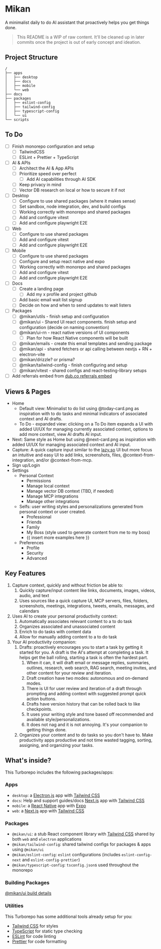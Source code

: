 # Mikan

A minimalist daily to do AI assistant that proactively helps you get things done.

> This README is a WIP of raw content. It'll be cleaned up in later commits once the project is out of early concept and ideation.

## Project Structure

```text
/
├── apps
│   ├── desktop
│   ├── docs
│   ├── mobile
│   └── web
├── docs
├── packages
│   ├── eslint-config
│   ├── tailwind-config
│   ├── typescript-config
│   └── ui
└── scripts
```

## To Do

- [ ] Finish monorepo configuration and setup
  - [ ] TailwindCSS
  - [ ] ESLint + Prettier + TypeScript
- [ ] AI & APIs
  - [ ] Architect the AI & App APIs
  - [ ] Prioritize speed over perfect
    - [ ] Add AI capabilities through AI SDK
  - [ ] Keep privacy in mind
  - [ ] Vector DB research on local or how to secure it if not
- [ ] Desktop
  - [ ] Configure to use shared packages (where it makes sense)
  - [ ] Set sandbox, node integration, dev, and build configs
  - [ ] Working correctly with monorepo and shared packages
  - [ ] Add and configure vitest
  - [ ] Add and configure playwright E2E
- [ ] Web
  - [ ] Configure to use shared packages
  - [ ] Add and configure vitest
  - [ ] Add and configure playwright E2E
- [ ] Mobile
  - [ ] Configure to use shared packages
  - [ ] Configure and setup react native and expo
  - [ ] Working correctly with monorepo and shared packages
  - [ ] Add and configure vitest
  - [ ] Add and configure playwright E2E
- [ ] Docs
  - [ ] Create a landing page
    - [ ] Add my x profile and project github
  - [ ] Add basic email wait list signup
  - [ ] Decide on how and when to send updates to wait listers
- [ ] Packages
  - [ ] @mikan/utils - finish setup and configuration
  - [ ] @mikan/ui - Shared UI react components. finish setup and configuration (decide on naming convention)
  - [ ] @mikan/ui-rn - react native versions of UI components
    - [ ] Plan for how React Native components will be built
  - [ ] @mikan/emails - create this email templates and sending package
  - [ ] @mikan/api - shared fetchers or api calling between nextjs + RN + electron-vite
  - [ ] @mikan/drizzle? or prisma?
  - [ ] @mikan/tailwind-config - finish configuring and setup
  - [ ] @mikan/vitest - shared configs and react-testing-library setups
- [ ] Add referrals embed from [dub.co referrals embed](https://dub.co/docs/sdks/embed/referrals)

## Views & Pages

- Home
  - Default view: Minimalist to do list using @today-card.png as inspiration with to do tasks and minimal indicators of associated context and AI drafts.
  - To Do - expanded view: clicking on a To Do item expands a UI with added UI/UX for managing currently associated context, options to add more context, view AI drafts AI input.
- Next: Same style as Home but using @next-card.png as inspiration with added UI/UX for managing associated context and AI input.
- Capture: A quick capture input similar to the [lazy.so](https://lazy.so) UI but more focus an intuitive and easy UI to add links, screenshots, files, @context-from-integration, and/or @context-from-mcp.
- Sign up/Login
- Settings
  - Personal Context
    - Permissions
    - Manage local context
    - Manage vector DB context (TBD, if needed)
    - Manage MCP integrations
    - Manage other integrations
  - Selfs: user writing styles and personalizations generated from personal context or user created.
    - Professional
    - Friends
    - Family
    - My Boss (style used to generate content from me to my boss)
    - {{ insert more examples here }}
  - Preferences
    - Profile
    - Security
    - Advanced

## Key Features

1. Capture context, quickly and without friction be able to:
   1. Quickly capture/input content like links, documents, images, videos, audio, and text
   2. Uses sources like a quick capture UI, MCP servers, files, folders, screenshots, meetings, integrations, tweets, emails, messages, and calendars
2. Uses AI to create your personal productivity context:
   1. Automatically associates relevant content to a to do task
   2. Organizes associated and unassociated content
   3. Enrich to do tasks with content data
   4. Allow for manually adding content to a to do task
3. Your AI productivity companion:
   1. Drafts: proactively encourages you to start a task by getting it started for you. A draft is the AI's attempt at completing a task. It helps get the ball rolling, starting a task is often the hardest part.
      1. When it can, it will draft email or message replies, summaries, outlines, research, web search, RAG search, meeting invites, and other content for your review and iteration.
      2. Draft creation have two modes: autonomous and on-demand modes.
      3. There is UI for user review and iteration of a draft through prompting and adding context with suggested prompt quick action buttons.
      4. Drafts have version history that can be rolled back to like checkpoints.
      5. It uses your writing style and tone based off recommended and available style/personalizations.
      6. It does not nag and it is not annoying. It's your companion to getting things done.
   2. Organizes your content and to do tasks so you don't have to. Make productivity apps productive and not time wasted tagging, sorting, assigning, and organizing your tasks.

## What's inside?

This Turborepo includes the following packages/apps:

### Apps

- `desktop`: a [Electron.js](https://electronjs.org/) app with [Tailwind CSS](https://tailwindcss.com/)
- `docs`: Help and support guides/docs [Next.js](https://nextjs.org/) app with [Tailwind CSS](https://tailwindcss.com/)
- `mobile`: a [React Native](https://reactnative.dev/) app with [Expo](https://expo.dev/)
- `web`: a [Next.js](https://nextjs.org/) app with [Tailwind CSS](https://tailwindcss.com/)

### Packages

- `@mikan/ui`: a stub React component library with [Tailwind CSS](https://tailwindcss.com/) shared by both `web` and `electron` applications
- `@mikan/tailwind-config`: shared tailwind configs for packages & apps using `@mikan/ui`
- `@mikan/eslint-config`: `eslint` configurations (includes `eslint-config-next` and `eslint-config-prettier`)
- `@mikan/typescript-config`: `tsconfig.json`s used throughout the monorepo

### Building Packages

[@mikan/ui build details](./packages/ui/README.md)

### Utilities

This Turborepo has some additional tools already setup for you:

- [Tailwind CSS](https://tailwindcss.com/) for styles
- [TypeScript](https://www.typescriptlang.org/) for static type checking
- [ESLint](https://eslint.org/) for code linting
- [Prettier](https://prettier.io) for code formatting
